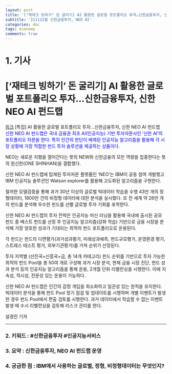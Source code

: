 ```yaml
---
layout: post
title: '["재테크 빙하기" 돈 굴리기] AI 활용한 글로벌 포트폴리오 투자…신한금융투자, 신한 NEO AI 펀드랩'
subtitle: '211122월 신한금융투자, NEO AI'
categories: doc
tags: economy
comments: true
---
```


# 1. 기사
[‘재테크 빙하기’ 돈 굴리기] AI 활용한 글로벌 포트폴리오 투자…신한금융투자, 신한 NEO AI 펀드랩
==========
[링크](https://www.etoday.co.kr/news/view/2056594)
[특집] AI 활용한 글로벌 포트폴리오 투자…신한금융투자, 신한 NEO AI 펀드랩   
<span style="color:blue">
신한 NEO AI 펀드랩은 국내 금융권 최초 AI(인공지능) 기반 투자자문사인 ‘신한 AI’의 포트폴리오 자문을 한다. 특히 인간의 판단이 배제된 인공지능 알고리즘을 활용해 각 시장 상황에 가장 적합한 펀드 투자 솔루션을 제공하는 상품이다.   

NEO는 새로운 지평을 열어간다는 뜻의 NEW와 신한금융의 모든 역량을 집중한다는 뜻의 원신한(ONE SHINHAN)을 결합했다.

신한 NEO AI 펀드랩에 탑재된 투자자문 플랫폼인 ‘NEO’는 IBM이 공동 참여 개발했고 IBM 인공지능 솔루션인 Watson explorer를 활용해 고도화된 알고리즘을 구현한다.   

철저한 모델검증을 통해 과거 30년 이상의 글로벌 빅데이터 학습을 수행 43만 개의 정형데이터, 1800만 건의 비정형 데이터에 대한 분석을 실시했다. 또 전 세계 약 26만 개의 펀드를 분석해 우수한 펀드를 선별 글로벌 투자 기회를 포착한다.   

신한 NEO AI 펀드랩의 투자 전략은 인공지능 머신 러닝을 활용해 국내에 출시된 공모 펀드 중 베스트 펀드를 선정 후 인공지능 알고리즘(강화 학습) 기반으로 금융 시장을 분석해 가장 양호한 성과가 기대되는 최적의 펀드 포트폴리오로 운용된다.   

각 펀드는 펀드의 다면평가(과거성과평가, 미래성과예측, 펀드규모평가, 운영환경 평가, 스트레스 테스트 평가, 외부기관평가)를 거쳐 순위가 산정된다.   

투자 지역별 (선진국+신흥국+금, 총 14개 카테고리) 펀드 순위를 기반으로 투자 가능한 최적의 펀드 Pool을 총 50여 개로 구성해 과거 시장 분석, 현재 금융 시장 진단, 펀드 성과 분석 등의 인공지능 알고리즘을 통해 운용, 2개월 단위 리밸런싱을 시행한다. 이에 지속성, 적시성, 전문성 있는 운용이 가능하다.   

신한 NEO AI 펀드랩은 인간의 감정 개입을 최소화하고 일관성 있는 원칙을 유지한다. 빅데이터 분석을 통해 펀드 Pool 정기 점검 및 업데이트를 시행하며 개별 이벤트가 발생한 경우 펀드 Pool에서 편출 검토를 시행한다. 과거 데이터에서 학습할 수 없는 이벤트 발생 때 수시 리밸런싱을 검토해 리스크 관리를 한다.   

설경진 기자   

* * *

### 2. 키워드 : \#신한금융투자 \#인공지능서비스
### 3. 요약 : 신한금융투자, NEO AI 펀드랩 운영
### 4. 궁금한 점 : IBM에서 사용하는 글로벌, 정형, 비정형데이터는 무엇인지?
